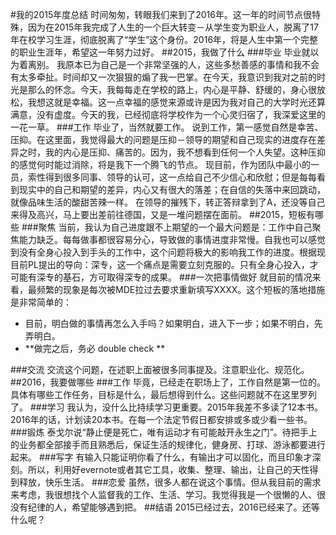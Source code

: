 #我的2015年度总结
时间匆匆，转眼我们来到了2016年。这一年的时间节点很特殊，因为在2015年我完成了人生的一个巨大转变－从学生变为职业人，脱离了17年在校学习生涯，彻底脱离了“学生”这个身份。2016年，将是人生中第一个完整的职业生涯年，希望这一年努力过好。
##2015，我做了什么
###毕业
毕业就以为着离别。
我原本已为自己是一个非常坚强的人，这些多愁善感的事情和我不会有太多牵扯。时间却又一次狠狠的煽了我一巴掌。在今天，我意识到我对之前的时光是那么的怀念。今天，我每每走在学校的路上，内心是平静、舒缓的，身心很放松，我想这就是幸福。这一点幸福的感觉来源或许是因为我对自己的大学时光还算满意，没有虚度。今天的我，已经彻底将学校作为一个心灵归宿了，我深爱这里的一花一草。
###工作
毕业了，当然就要工作。
说到工作，第一感觉自然是幸苦、压抑。在这里面，我觉得最大的问题是压抑－领导的期望和自己现实的进度存在差异之时，我的内心是压抑、痛苦的。因为，我不想看到任何一个人失望。这种压抑的感觉何时能过消除，将是我下一个腾飞的节点。
现目前，作为团队中最小的一员，索性得到很多同事、领导的认可，这一点给自己不少信心和欣慰；但是每每看到现实中的自己和期望的差异，内心又有很大的落差；在自信的失落中来回跳动，就像品味生活的酸甜苦辣一样。
在领导的摧残下，转正答辩拿到了A，还没等自己来得及高兴，马上要出差前往德国，又是一堆问题摆在面前。
##2015，短板有哪些
###聚焦
当前，我认为自己进度跟不上期望的一个最大问题是：工作中自己聚焦能力缺乏。每每做事都很容易分心，导致做的事情进度非常慢。自我也可以感觉到没有全身心投入到手头的工作中，这个问题将极大的影响我工作的进度。根据现目前PL提出的导向：深专，这一个痛点是需要立刻克服的。只有全身心投入，才可能有深专的基石，方可取得深专的成果。
###一次把事情做好
就目前的情况来看，最频繁的现象是每次被MDE拉过去要求重新填写XXXX。这个短板的落地措施是非常简单的：
+ 目前，明白做的事情再怎么入手吗？如果明白，进入下一步；如果不明白，先弄明白。
+ **做完之后，务必 double check **

###交流
交流这个问题，在述职上面被很多同事提及。注意职业化、规范化。
##2016，我要做哪些
###工作
毕竟，已经走在职场上了，工作自然是第一位的。具体有哪些工作任务，目标是什么，最后想得到什么。这些问题就不在这里罗列了。
###学习
我认为，没什么比持续学习更重要。2015年我差不多读了12本书。2016年的话，计划读20本书。在每一个法定节假日都安排或多或少看一些书。
###锻炼
泰戈尔说“静止便是死亡，唯有运动才有可能敲开永生之门”。待把手上的业务都全部接手而且熟悉后，保证生活的规律化，健身房、打球、游泳都要进行起来。
###写字
有输入只能证明你看了什么，有输出才可以固化，而且印象才深刻。所以，利用好evernote或者其它工具，收集、整理、输出，让自己的天性得到释放，快乐生活。
###恋爱
虽然，很多人都在说这个事情。但从我目前的需求来考虑，我很想找个人监督我的工作、生活、学习。我觉得我是一个很懒的人、很没有纪律的人，希望能够遇到把。
##结语
2015已经过去，2016已经来了。还等什么呢？
